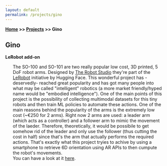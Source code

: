 ```yaml
---
layout: default
permalink: /projects/gino
---
```

**[Home](/) >> [Projects](/projects) >> Gino**

## Gino

<p><b>LeRobot add-on</b></p>
<ul>
  The SO-100 and SO-101 are two really popular low cost, 3D printed, 5 DoF robot arms. Designed by <a href="https://www.therobotstudio.com/">The Robot Studio</a> they're part of the <a href="https://github.com/huggingface/lerobot/">LeRobot</a> initiative by Hugging Face. This wonderful project has -deservedly- reached great popularity and has got many people into what may be called "intelligent" robotics (a more market friendly/hyped name would be "embodied intelligence"). One of the main points of this project is the possibility of collecting multimodal datasets for this tiny robots and then train ML policies to automate these actions. One of the main reasons behind the popularity of the arms is the extremely low cost (~€250 for 2 arms). Right now 2 arms are used: a leader arm (which acts as a controller) and a follower arm to mimic the movement of the laeder. Therefore, theoretically, it would be possibile to get somehow rid of the leader and only use the follower (thus cutting the cost in half) since that's the arm that actually performs the required actions. That's exactly what this project tryies to achive by using a smartphone to retrieve 6D orientation using AR APIs to then cumpute the robot's movements.
  <br />
  You can have a look at it <a href="https://github.com/giovipeg/Gino">here</a>.
</ul>
